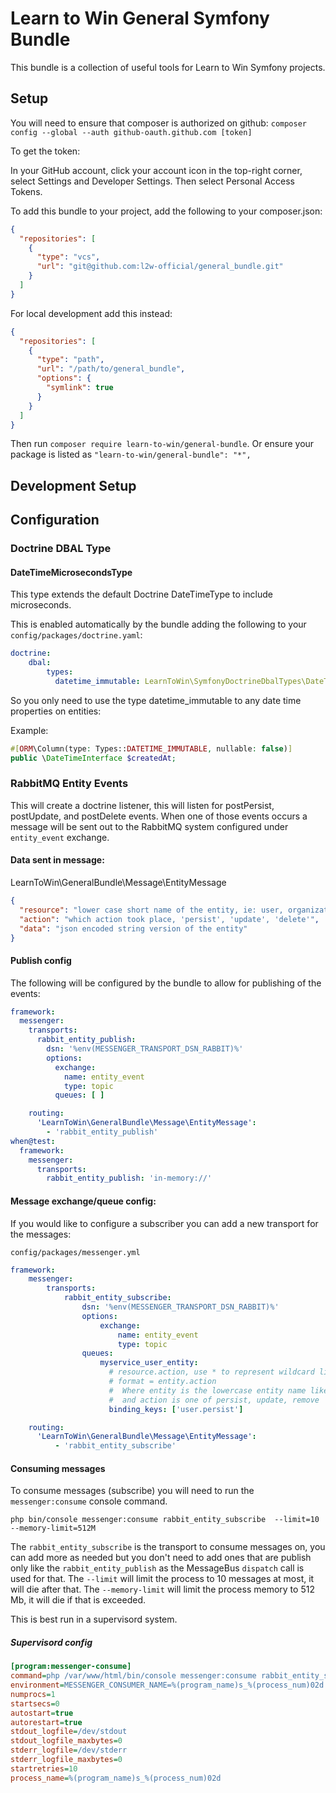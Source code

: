 # Learn to Win General Symfony Bundle

This bundle is a collection of useful tools for Learn to Win Symfony projects.

## Setup 

You will need to ensure that composer is authorized on github:
`composer config --global --auth github-oauth.github.com [token]`

To get the token:

In your GitHub account, click your account icon in the top-right corner, select Settings and Developer Settings. 
Then select Personal Access Tokens.

To add this bundle to your project, add the following to your composer.json:

```json
{
  "repositories": [
    {
      "type": "vcs",
      "url": "git@github.com:l2w-official/general_bundle.git"
    }
  ]
}
```

For local development add this instead:

```json
{
  "repositories": [
    {
      "type": "path",
      "url": "/path/to/general_bundle",
      "options": {
        "symlink": true
      }
    }
  ]
}
```

Then run `composer require learn-to-win/general-bundle`. Or ensure your package is listed as `"learn-to-win/general-bundle": "*",`

## Development Setup

## Configuration

### Doctrine DBAL Type

#### DateTimeMicrosecondsType

This type extends the default Doctrine DateTimeType to include microseconds.

This is enabled automatically by the bundle adding the following to your `config/packages/doctrine.yaml`:

```yaml
doctrine:
    dbal:
        types:
          datetime_immutable: LearnToWin\SymfonyDoctrineDbalTypes\DateTimeMicrosecondsType
```

So you only need to use the type datetime_immutable to any date time properties on entities:

Example:
```php
#[ORM\Column(type: Types::DATETIME_IMMUTABLE, nullable: false)]
public \DateTimeInterface $createdAt;
```

### RabbitMQ Entity Events

This will create a doctrine listener, this will listen for postPersist, postUpdate, and postDelete events.
When one of those events occurs a message will be sent out to the RabbitMQ system configured under `entity_event`
exchange.

#### Data sent in message:

LearnToWin\GeneralBundle\Message\EntityMessage

```json
{
  "resource": "lower case short name of the entity, ie: user, organization...",
  "action": "which action took place, 'persist', 'update', 'delete'",
  "data": "json encoded string version of the entity"
}
```

#### Publish config

The following will be configured by the bundle to allow for publishing of the events:

```yaml
framework:
  messenger:
    transports:
      rabbit_entity_publish:
        dsn: '%env(MESSENGER_TRANSPORT_DSN_RABBIT)%'
        options:
          exchange:
            name: entity_event
            type: topic
          queues: [ ]

    routing:
      'LearnToWin\GeneralBundle\Message\EntityMessage':
        - 'rabbit_entity_publish'
when@test:
  framework:
    messenger:
      transports:
        rabbit_entity_publish: 'in-memory://'
```

#### Message exchange/queue config:

If you would like to configure a subscriber you can add a new transport for the messages:

`config/packages/messenger.yml`

```yaml
framework:
    messenger:
        transports:
            rabbit_entity_subscribe:
                dsn: '%env(MESSENGER_TRANSPORT_DSN_RABBIT)%'
                options:
                    exchange:
                        name: entity_event
                        type: topic
                queues:
                    myservice_user_entity:
                      # resource.action, use * to represent wildcard like `user.*` for all actions
                      # format = entity.action
                      #  Where entity is the lowercase entity name like user, organization, etc
                      #  and action is one of persist, update, remove
                      binding_keys: ['user.persist'] 

    routing:
      'LearnToWin\GeneralBundle\Message\EntityMessage':
          - 'rabbit_entity_subscribe'
```

#### Consuming messages

To consume messages (subscribe) you will need to run the `messenger:consume` console command.

`php bin/console messenger:consume rabbit_entity_subscribe  --limit=10 --memory-limit=512M`

The `rabbit_entity_subscribe` is the transport to consume messages on, you can add more as needed but you don't need to
add ones that are publish only like the `rabbit_entity_publish` as the MessageBus `dispatch` call is used for that.
The `--limit` will limit the process to 10 messages at most, it will die after that.
The `--memory-limit` will limit the process memory to 512 Mb, it will die if that is exceeded.

This is best run in a supervisord system.

##### Supervisord config

```ini
[program:messenger-consume]
command=php /var/www/html/bin/console messenger:consume rabbit_entity_subscribe --limit=10 --memory-limit=512M
environment=MESSENGER_CONSUMER_NAME=%(program_name)s_%(process_num)02d
numprocs=1
startsecs=0
autostart=true
autorestart=true
stdout_logfile=/dev/stdout
stdout_logfile_maxbytes=0
stderr_logfile=/dev/stderr
stderr_logfile_maxbytes=0
startretries=10
process_name=%(program_name)s_%(process_num)02d
```